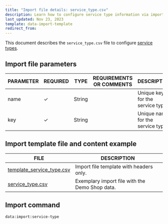 ```yaml
---
title: "Import file details: service_type.csv"
description: Learn how to configure service type information via importing data through the service type CSV file in your Spryker unified commerce project.
last_updated: Nov 23, 2023
template: data-import-template
redirect_from:
---
```


This document describes the `service_type.csv` file to configure [service types](/docs/pbc/all/service-point-management/{{page.version}}/unified-commerce/service-points-feature-overview.html).

## Import file parameters

| PARAMETER | REQUIRED | TYPE | REQUIREMENTS OR COMMENTS | DESCRIPTION |
| --- | --- | --- | --- | --- |
| name   | ✓ | String    |   | Unique key for the service type.   |
| key    | ✓ | String    |   | Unique name for the service type.  |


## Import template file and content example

| FILE | DESCRIPTION |
| --- | --- |
| [template_service_type.csv](https://spryker.s3.eu-central-1.amazonaws.com/docs/pbc/all/service-point-management/unified-commerce/import-and-export-data/service_type.csv.md/template_service_type.csv) | Import file template with headers only. |
| [service_type.csv](https://spryker.s3.eu-central-1.amazonaws.com/docs/pbc/all/service-point-management/unified-commerce/import-and-export-data/service_type.csv.md/service_type.csv) | Exemplary import file with the Demo Shop data. |

## Import command

```bash
data:import:service-type
```
